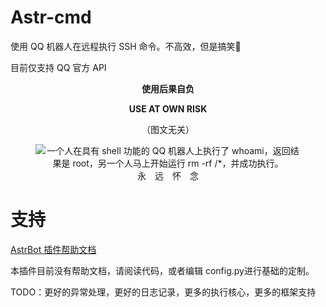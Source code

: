 # Astr-cmd

使用 QQ 机器人在远程执行 SSH 命令。不高效，但是搞笑🤡

目前仅支持 QQ 官方 API


<div style="text-align: center">
    <p lang="zh-CN"><strong>使用后果自负</strong></p>
    <p lang="en"><strong>USE AT OWN RISK</strong></p>
    <p lang="zh-CN">（图文无关）</p>
    <figure>
        <img src="https://imgos.cn/2024/08/07/66b2f5557211a.png" title="家里云生前最后影像" alt="一个人在具有 shell 功能的 QQ 机器人上执行了 whoami，返回结果是 root，另一个人马上开始运行 rm -rf /*，并成功执行。">
        <figcaption>永　远　怀　念</figcaption>
    </figure>
</div>

# 支持

[AstrBot 插件帮助文档](https://astrbot.soulter.top/center/docs/%E5%BC%80%E5%8F%91/%E6%8F%92%E4%BB%B6%E5%BC%80%E5%8F%91/
)

本插件目前没有帮助文档，请阅读代码，或者编辑 config.py进行基础的定制。

TODO：更好的异常处理，更好的日志记录，更多的执行核心，更多的框架支持
